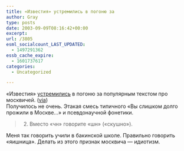 ```yaml
---
title: «Известия» устремились в погоню за
author: Gray
type: posts
date: 2003-09-09T08:16:42+00:00
excerpt:
url: /3805
esml_socialcount_LAST_UPDATED:
  - 1497291362
essb_cache_expire:
  - 1601737617
categories:
  - Uncategorized

---
```








&#171;Известия&#187; <a href="http://www.izvestia.ru/capital/article38076" target="_blank">устремились</a> в погоню за популярным текстом про москвичей. (<a href="http://www.livejournal.com/users/janetg/72471.html" target="_blank">via</a>)  
Получилось не очень. Этакая смесь типичного &#171;Вы слишком долго прожили в Москве&#8230;&#187; и псевдонаучной фонетики.

> 2. Вместо &#171;чн&#187; говорите &#171;шн&#187; (&#171;скушно&#187;). 

Меня так говорить учили в бакинской школе. Правильно говорить &#171;яишница&#187;. Делать из этого признак москвича &#8212; идиотизм.